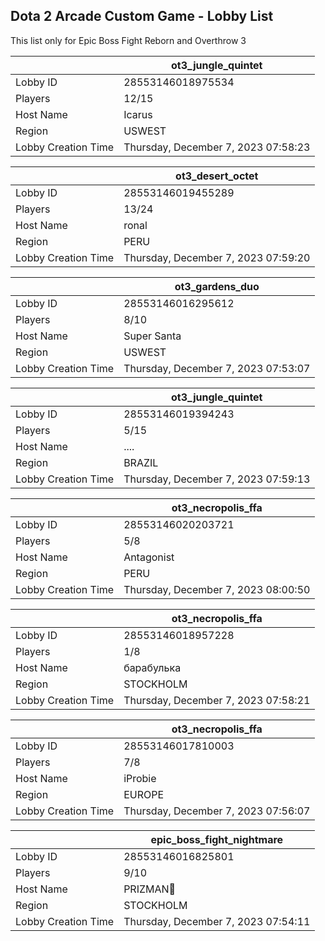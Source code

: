 ## Dota 2 Arcade Custom Game - Lobby List

This list only for Epic Boss Fight Reborn and Overthrow 3

|  | ot3_jungle_quintet |
| ------ | ------ |
| Lobby ID | 28553146018975534 |
| Players | 12/15 |
| Host Name | Icarus |
| Region | USWEST |
| Lobby Creation Time | Thursday, December 7, 2023 07:58:23 |


|  | ot3_desert_octet |
| ------ | ------ |
| Lobby ID | 28553146019455289 |
| Players | 13/24 |
| Host Name | ronal |
| Region | PERU |
| Lobby Creation Time | Thursday, December 7, 2023 07:59:20 |


|  | ot3_gardens_duo |
| ------ | ------ |
| Lobby ID | 28553146016295612 |
| Players | 8/10 |
| Host Name | Super Santa |
| Region | USWEST |
| Lobby Creation Time | Thursday, December 7, 2023 07:53:07 |


|  | ot3_jungle_quintet |
| ------ | ------ |
| Lobby ID | 28553146019394243 |
| Players | 5/15 |
| Host Name | .... |
| Region | BRAZIL |
| Lobby Creation Time | Thursday, December 7, 2023 07:59:13 |


|  | ot3_necropolis_ffa |
| ------ | ------ |
| Lobby ID | 28553146020203721 |
| Players | 5/8 |
| Host Name | Antagonist |
| Region | PERU |
| Lobby Creation Time | Thursday, December 7, 2023 08:00:50 |


|  | ot3_necropolis_ffa |
| ------ | ------ |
| Lobby ID | 28553146018957228 |
| Players | 1/8 |
| Host Name | барабулька |
| Region | STOCKHOLM |
| Lobby Creation Time | Thursday, December 7, 2023 07:58:21 |


|  | ot3_necropolis_ffa |
| ------ | ------ |
| Lobby ID | 28553146017810003 |
| Players | 7/8 |
| Host Name | iProbie |
| Region | EUROPE |
| Lobby Creation Time | Thursday, December 7, 2023 07:56:07 |


|  | epic_boss_fight_nightmare |
| ------ | ------ |
| Lobby ID | 28553146016825801 |
| Players | 9/10 |
| Host Name | PRIZMAN📿 |
| Region | STOCKHOLM |
| Lobby Creation Time | Thursday, December 7, 2023 07:54:11 |


